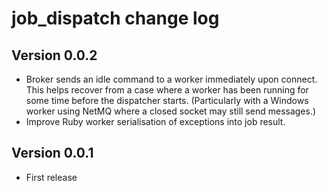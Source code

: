# job_dispatch change log

## Version 0.0.2

* Broker sends an idle command to a worker immediately upon connect. This helps recover from a case where a worker
  has been running for some time before the dispatcher starts. (Particularly with a Windows worker using NetMQ where
  a closed socket may still send messages.)
* Improve Ruby worker serialisation of exceptions into job result.

## Version 0.0.1

* First release
